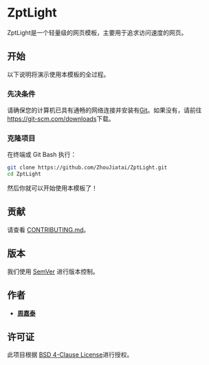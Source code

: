 # ZptLight

ZptLight是一个轻量级的网页模板，主要用于追求访问速度的网页。

## 开始

以下说明将演示使用本模板的全过程。

### 先决条件

请确保您的计算机已具有通畅的网络连接并安装有[Git](https://git-scm.com/)。如果没有，请前往<https://git-scm.com/downloads>下载。

### 克隆项目

在终端或 Git Bash 执行：

```bash
git clone https://github.com/ZhouJiatai/ZptLight.git
cd ZptLight
```

然后你就可以开始使用本模板了！

## 贡献

请查看 [CONTRIBUTING.md](#)。

## 版本

我们使用 [SemVer](http://semver.org/) 进行版本控制。

## 作者

* [**周嘉泰**](https://github.com/ZhouJiatai)

## 许可证

此项目根据 [BSD 4-Clause License](https://choosealicense.com/licenses/bsd-4-clause/)进行授权。
